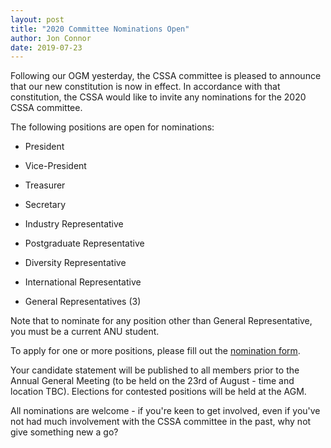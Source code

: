 ```yaml
---
layout: post
title: "2020 Committee Nominations Open"
author: Jon Connor
date: 2019-07-23
---
```

Following our OGM yesterday, the CSSA committee is pleased to announce
that our new constitution is now in effect. In accordance with that
constitution, the CSSA would like to invite any nominations for the
2020 CSSA committee.

The following positions are open for nominations:

*	President
*	Vice-President
*	Treasurer
*	Secretary

*	Industry Representative
*	Postgraduate Representative
*	Diversity Representative
*	International Representative

*	General Representatives (3)

Note that to nominate for any position other than General
Representative, you must be a current ANU student.

To apply for one or more positions, please fill out the [nomination
form](https://anucssa.typeform.com/to/sIe4Ub).

Your candidate statement will be published to all members prior to the
Annual General Meeting (to be held on the 23rd of August - time and
location TBC). Elections for contested positions will be held at the
AGM.

All nominations are welcome - if you're keen to get involved, even if
you've not had much involvement with the CSSA committee in the past,
why not give something new a go?
